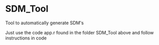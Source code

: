 # SDM_Tool
 Tool to automatically generate SDM's


Just use the code app.r found in the folder SDM_Tool above and follow instructions in code
